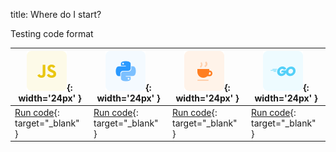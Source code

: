 title: Where do I start?


Testing code format

|<center>![JavaScript](../../imgs/js.png){: width='24px' }</center>|<center>![Python](../../imgs/python.png){: width='24px' }</center>|<center>![Java](../../imgs/java.png){: width='24px' }</center>|<center>![Go](../../imgs/go.png){: width='24px' }</center>|
|---|---|---|---|
| [Run code](https://replit.com/@Algorand/CreateNFT#main.py){: target="_blank" }| [Run code](https://replit.com/@Algorand/CreateNFT#main.py){: target="_blank" }| [Run code](https://replit.com/@Algorand/CreateNFT#main.py){: target="_blank" }| [Run code](https://replit.com/@Algorand/CreateNFT#main.py){: target="_blank" }|
